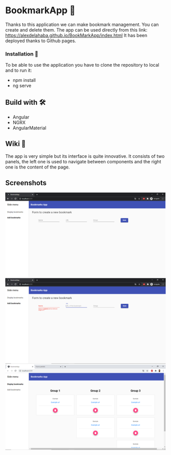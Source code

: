 # BookmarkApp 🚀

Thanks to this application we can make bookmark management. You can create and delete them.
The app can be used directly from this link: https://alexdelahaba.github.io/BookMarkApp/index.html
It has been deployed thanks to Github pages.

### Installation 🔧

To be able to use the application you have to clone the repository to local and to run it:
* npm install
* ng serve

## Build with 🛠️

* Angular
* NGRX
* AngularMaterial

## Wiki 📖

The app is very simple but its interface is quite innovative. It consists of two panels, the left one is used to navigate between components and the right one is the content of the page.

## Screenshots 
![alt text](https://github.com/alexdelahaba/BookMarkApp/blob/master/src/assets/screenshots/1.PNG?raw=true)
![alt text](https://github.com/alexdelahaba/BookMarkApp/blob/master/src/assets/screenshots/2.PNG?raw=true)
![alt text](https://github.com/alexdelahaba/BookMarkApp/blob/master/src/assets/screenshots/3.PNG?raw=true)


